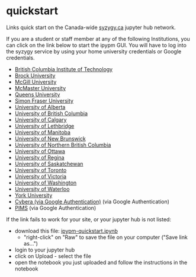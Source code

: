 # quickstart
Links quick start on the Canada-wide [syzygy.ca](https://intro.syzygy.ca/) jupyter hub network.

If you are a student or staff member at any of the following Institutions, you can click on the link below to start the ipypm GUI. You will have
to log into the syzygy service by using your home university credentials or Google credentials.

* [British Columbia Institute of Technology](https://bcit.syzygy.ca/jupyter/hub/user-redirect/git-pull?repo=https%3A%2F%2Fgithub.com%2Fpypm%2Fquickstart&urlpath=tree%2Fquickstart%2Fsyzygy%2Fipypm-quickstart.ipynb)
* [Brock University](https://brocku.syzygy.ca/jupyter/hub/user-redirect/git-pull?repo=https%3A%2F%2Fgithub.com%2Fpypm%2Fquickstart&urlpath=tree%2Fquickstart%2Fsyzygy%2Fipypm-quickstart.ipynb)
* [McGill University](https://mcgill.syzygy.ca/jupyter/hub/user-redirect/git-pull?repo=https%3A%2F%2Fgithub.com%2Fpypm%2Fquickstart&urlpath=tree%2Fquickstart%2Fsyzygy%2Fipypm-quickstart.ipynb)
* [McMaster University](https://mcmaster.syzygy.ca/jupyter/hub/user-redirect/git-pull?repo=https%3A%2F%2Fgithub.com%2Fpypm%2Fquickstart&urlpath=tree%2Fquickstart%2Fsyzygy%2Fipypm-quickstart.ipynb)
* [Queens University](https://queensu.syzygy.ca/jupyter/hub/user-redirect/git-pull?repo=https%3A%2F%2Fgithub.com%2Fpypm%2Fquickstart&urlpath=tree%2Fquickstart%2Fsyzygy%2Fipypm-quickstart.ipynb)
* [Simon Fraser University](https://sfu.syzygy.ca/jupyter/hub/user-redirect/git-pull?repo=https%3A%2F%2Fgithub.com%2Fpypm%2Fquickstart&urlpath=tree%2Fquickstart%2Fsyzygy%2Fipypm-quickstart.ipynb)
* [University of Alberta](https://ualberta.syzygy.ca/jupyter/hub/user-redirect/git-pull?repo=https%3A%2F%2Fgithub.com%2Fpypm%2Fquickstart&urlpath=tree%2Fquickstart%2Fsyzygy%2Fipypm-quickstart.ipynb)
* [University of British Columbia](https://ubc.syzygy.ca/jupyter/hub/user-redirect/git-pull?repo=https%3A%2F%2Fgithub.com%2Fpypm%2Fquickstart&urlpath=tree%2Fquickstart%2Fsyzygy%2Fipypm-quickstart.ipynb)
* [University of Calgary](https://ucalgary.syzygy.ca/jupyter/hub/user-redirect/git-pull?repo=https%3A%2F%2Fgithub.com%2Fpypm%2Fquickstart&urlpath=tree%2Fquickstart%2Fsyzygy%2Fipypm-quickstart.ipynb)
* [University of Lethbridge](https://uleth.syzygy.ca/jupyter/hub/user-redirect/git-pull?repo=https%3A%2F%2Fgithub.com%2Fpypm%2Fquickstart&urlpath=tree%2Fquickstart%2Fsyzygy%2Fipypm-quickstart.ipynb)
* [University of Manitoba](https://umanitoba.syzygy.ca/jupyter/hub/user-redirect/git-pull?repo=https%3A%2F%2Fgithub.com%2Fpypm%2Fquickstart&urlpath=tree%2Fquickstart%2Fsyzygy%2Fipypm-quickstart.ipynb)
* [University of New Brunswick](https://unb.syzygy.ca/jupyter/hub/user-redirect/git-pull?repo=https%3A%2F%2Fgithub.com%2Fpypm%2Fquickstart&urlpath=tree%2Fquickstart%2Fsyzygy%2Fipypm-quickstart.ipynb)
* [University of Northern British Columbia](https://unbc.syzygy.ca/jupyter/hub/user-redirect/git-pull?repo=https%3A%2F%2Fgithub.com%2Fpypm%2Fquickstart&urlpath=tree%2Fquickstart%2Fsyzygy%2Fipypm-quickstart.ipynb)
* [University of Ottawa](https://uottawa.syzygy.ca/jupyter/hub/user-redirect/git-pull?repo=https%3A%2F%2Fgithub.com%2Fpypm%2Fquickstart&urlpath=tree%2Fquickstart%2Fsyzygy%2Fipypm-quickstart.ipynb)
* [University of Regina](https://uregina.syzygy.ca/jupyter/hub/user-redirect/git-pull?repo=https%3A%2F%2Fgithub.com%2Fpypm%2Fquickstart&urlpath=tree%2Fquickstart%2Fsyzygy%2Fipypm-quickstart.ipynb)
* [University of Saskatchewan](https://usask.syzygy.ca/jupyter/hub/user-redirect/git-pull?repo=https%3A%2F%2Fgithub.com%2Fpypm%2Fquickstart&urlpath=tree%2Fquickstart%2Fsyzygy%2Fipypm-quickstart.ipynb)
* [University of Toronto](https://utoronto.syzygy.ca/jupyter/hub/user-redirect/git-pull?repo=https%3A%2F%2Fgithub.com%2Fpypm%2Fquickstart&urlpath=tree%2Fquickstart%2Fsyzygy%2Fipypm-quickstart.ipynb)
* [University of Victoria](https://uvic.syzygy.ca/jupyter/hub/user-redirect/git-pull?repo=https%3A%2F%2Fgithub.com%2Fpypm%2Fquickstart&urlpath=tree%2Fquickstart%2Fsyzygy%2Fipypm-quickstart.ipynb)
* [University of Washington](https://uw.syzygy.ca/jupyter/hub/user-redirect/git-pull?repo=https%3A%2F%2Fgithub.com%2Fpypm%2Fquickstart&urlpath=tree%2Fquickstart%2Fsyzygy%2Fipypm-quickstart.ipynb)
* [University of Waterloo](https://uwaterloo.syzygy.ca/jupyter/hub/user-redirect/git-pull?repo=https%3A%2F%2Fgithub.com%2Fpypm%2Fquickstart&urlpath=tree%2Fquickstart%2Fsyzygy%2Fipypm-quickstart.ipynb)
* [York University](https://yorku.syzygy.ca/jupyter/hub/user-redirect/git-pull?repo=https%3A%2F%2Fgithub.com%2Fpypm%2Fquickstart&urlpath=tree%2Fquickstart%2Fsyzygy%2Fipypm-quickstart.ipynb)
* [Cybera (via Google Authentication)](https://cybera.syzygy.ca/jupyter/hub/user-redirect/git-pull?repo=https%3A%2F%2Fgithub.com%2Fpypm%2Fquickstart&urlpath=tree%2Fquickstart%2Fsyzygy%2Fipypm-quickstart.ipynb) (via Google Authentication)
* [PIMS](https://pims.syzygy.ca/jupyter/hub/user-redirect/git-pull?repo=https%3A%2F%2Fgithub.com%2Fpypm%2Fquickstart&urlpath=tree%2Fquickstart%2Fsyzygy%2Fipypm-quickstart.ipynb) (via Google Authentication)

If the link fails to work for your site, or your jupyter hub is not listed:
* download this file: [ipypm-quickstart.ipynb](https://github.com/pypm/quickstart/syzygy/ipypm-quickstart.ipynb)
  * "right-click" on "Raw" to save the file on your computer ("Save link as...")
* login to your jupyter hub
* click on Upload - select the file
* open the notebook you just uploaded and follow the instructions in the notebook

